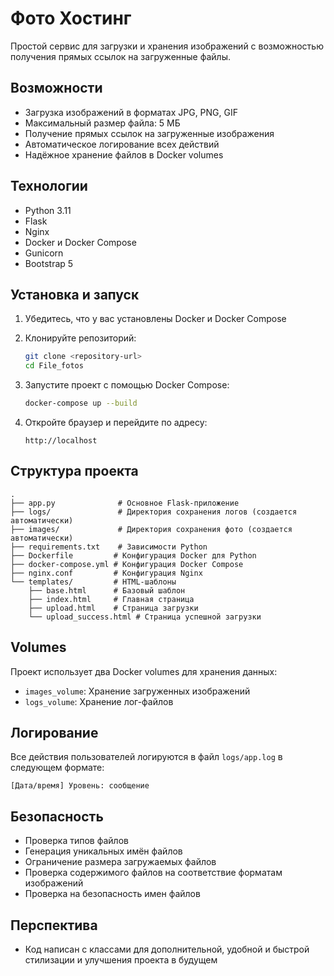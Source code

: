 # Фото Хостинг

Простой сервис для загрузки и хранения изображений с возможностью получения прямых ссылок на загруженные файлы.

## Возможности

- Загрузка изображений в форматах JPG, PNG, GIF
- Максимальный размер файла: 5 МБ
- Получение прямых ссылок на загруженные изображения
- Автоматическое логирование всех действий
- Надёжное хранение файлов в Docker volumes

## Технологии

- Python 3.11
- Flask
- Nginx
- Docker и Docker Compose
- Gunicorn
- Bootstrap 5

## Установка и запуск

1. Убедитесь, что у вас установлены Docker и Docker Compose

2. Клонируйте репозиторий:
   ```bash
   git clone <repository-url>
   cd File_fotos
   ```

3. Запустите проект с помощью Docker Compose:
   ```bash
   docker-compose up --build
   ```

4. Откройте браузер и перейдите по адресу:
   ```
   http://localhost
   ```

## Структура проекта

```
.
├── app.py              # Основное Flask-приложение
├── logs/               # Директория сохранения логов (создается автоматически)
├── images/             # Директория сохранения фото (создается автоматически)
├── requirements.txt    # Зависимости Python
├── Dockerfile         # Конфигурация Docker для Python
├── docker-compose.yml # Конфигурация Docker Compose
├── nginx.conf         # Конфигурация Nginx
└── templates/         # HTML-шаблоны
    ├── base.html      # Базовый шаблон
    ├── index.html     # Главная страница
    ├── upload.html    # Страница загрузки
    └── upload_success.html # Страница успешной загрузки
```

## Volumes

Проект использует два Docker volumes для хранения данных:

- `images_volume`: Хранение загруженных изображений
- `logs_volume`: Хранение лог-файлов

## Логирование

Все действия пользователей логируются в файл `logs/app.log` в следующем формате:
```
[Дата/время] Уровень: сообщение
```

## Безопасность

- Проверка типов файлов
- Генерация уникальных имён файлов
- Ограничение размера загружаемых файлов
- Проверка содержимого файлов на соответствие форматам изображений
- Проверка на безопасность имен файлов

## Перспектива

- Код написан с классами для дополнительной, удобной и быстрой стилизации и улучшения проекта в будущем
